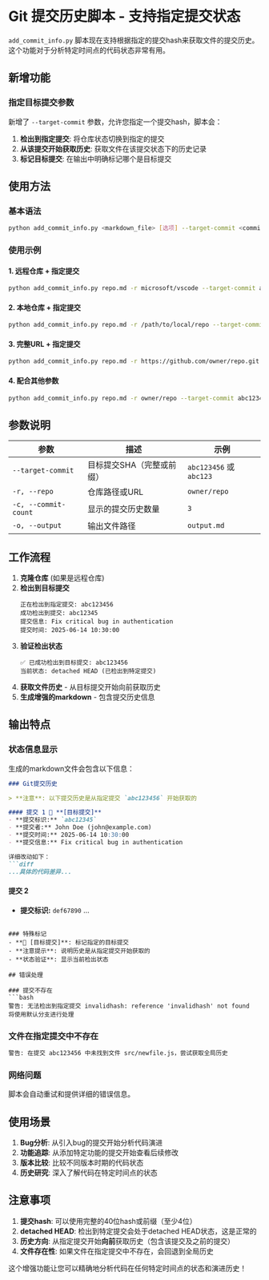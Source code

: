 # Git 提交历史脚本 - 支持指定提交状态

`add_commit_info.py` 脚本现在支持根据指定的提交hash来获取文件的提交历史。这个功能对于分析特定时间点的代码状态非常有用。

## 新增功能

### 指定目标提交参数

新增了 `--target-commit` 参数，允许您指定一个提交hash，脚本会：

1. **检出到指定提交**: 将仓库状态切换到指定的提交
2. **从该提交开始获取历史**: 获取文件在该提交状态下的历史记录
3. **标记目标提交**: 在输出中明确标记哪个是目标提交

## 使用方法

### 基本语法
```bash
python add_commit_info.py <markdown_file> [选项] --target-commit <commit_hash>
```

### 使用示例

#### 1. 远程仓库 + 指定提交
```bash
python add_commit_info.py repo.md -r microsoft/vscode --target-commit abc123456 -o output.md
```

#### 2. 本地仓库 + 指定提交
```bash
python add_commit_info.py repo.md -r /path/to/local/repo --target-commit abc123456
```

#### 3. 完整URL + 指定提交
```bash
python add_commit_info.py repo.md -r https://github.com/owner/repo.git --target-commit abc123456
```

#### 4. 配合其他参数
```bash
python add_commit_info.py repo.md -r owner/repo --target-commit abc123456 -c 3 -o enhanced.md
```

## 参数说明

| 参数 | 描述 | 示例 |
|------|------|------|
| `--target-commit` | 目标提交SHA（完整或前缀） | `abc123456` 或 `abc123` |
| `-r, --repo` | 仓库路径或URL | `owner/repo` |
| `-c, --commit-count` | 显示的提交历史数量 | `3` |
| `-o, --output` | 输出文件路径 | `output.md` |

## 工作流程

1. **克隆仓库** (如果是远程仓库)
2. **检出到目标提交**
   ```
   正在检出到指定提交: abc123456
   成功检出到提交: abc12345
   提交信息: Fix critical bug in authentication
   提交时间: 2025-06-14 10:30:00
   ```
3. **验证检出状态**
   ```
   ✅ 已成功检出到目标提交: abc123456
   当前状态: detached HEAD (已检出到特定提交)
   ```
4. **获取文件历史** - 从目标提交开始向前获取历史
5. **生成增强的markdown** - 包含提交历史信息

## 输出特点

### 状态信息显示
生成的markdown文件会包含以下信息：

```markdown
### Git提交历史

> **注意**: 以下提交历史是从指定提交 `abc123456` 开始获取的

#### 提交 1 🎯 **[目标提交]**
- **提交标识:** `abc12345`
- **提交者:** John Doe (john@example.com)
- **提交时间:** 2025-06-14 10:30:00
- **提交信息:** Fix critical bug in authentication

详细改动如下：
```diff
...具体的代码差异...
```

#### 提交 2
- **提交标识:** `def67890`
...
```

### 特殊标记
- **🎯 [目标提交]**: 标记指定的目标提交
- **注意提示**: 说明历史是从指定提交开始获取的
- **状态验证**: 显示当前检出状态

## 错误处理

### 提交不存在
```bash
警告: 无法检出到指定提交 invalidhash: reference 'invalidhash' not found
将使用默认分支进行处理
```

### 文件在指定提交中不存在
```bash
警告: 在提交 abc123456 中未找到文件 src/newfile.js，尝试获取全局历史
```

### 网络问题
脚本会自动重试和提供详细的错误信息。

## 使用场景

1. **Bug分析**: 从引入bug的提交开始分析代码演进
2. **功能追踪**: 从添加特定功能的提交开始查看后续修改
3. **版本比较**: 比较不同版本时期的代码状态
4. **历史研究**: 深入了解代码在特定时间点的状态

## 注意事项

1. **提交hash**: 可以使用完整的40位hash或前缀（至少4位）
2. **detached HEAD**: 检出到特定提交会处于detached HEAD状态，这是正常的
3. **历史方向**: 从指定提交开始**向前**获取历史（包含该提交及之前的提交）
4. **文件存在性**: 如果文件在指定提交中不存在，会回退到全局历史

这个增强功能让您可以精确地分析代码在任何特定时间点的状态和演进历史！
